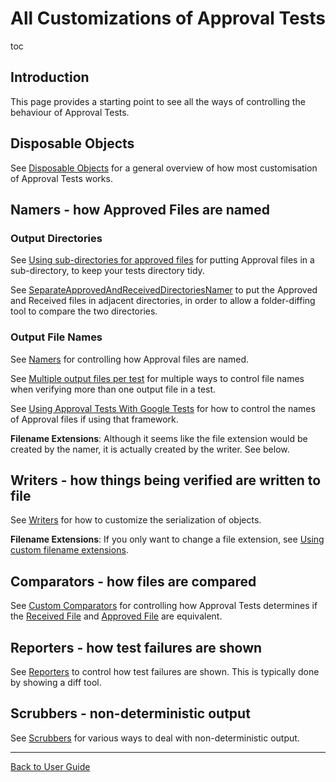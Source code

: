 <a id="top"></a>

# All Customizations of Approval Tests

toc

## Introduction

This page provides a starting point to see all the ways of controlling the behaviour of Approval Tests.

## Disposable Objects

See [Disposable Objects](/doc/DisposableObjects.md#top) for a general overview of how most customisation of Approval Tests works.

## Namers - how Approved Files are named

### Output Directories

See [Using sub-directories for approved files](/doc/Configuration.md#using-sub-directories-for-approved-files) for putting Approval files in a sub-directory, to keep your tests directory tidy.

See [SeparateApprovedAndReceivedDirectoriesNamer](/doc/Namers.md#separateapprovedandreceiveddirectoriesnamer) to put the Approved and Received files in adjacent directories, in order to allow a folder-diffing tool to compare the two directories. 

### Output File Names

See [Namers](/doc/Namers.md#top) for controlling how Approval files are named. 

See [Multiple output files per test](/doc/MultipleOutputFilesPerTest.md#top)
for multiple ways to control file names when verifying more than one output file in a test.

See [Using Approval Tests With Google Tests](/doc/UsingGoogleTests.md#top) for how to control the names of Approval files if using that framework. 

**Filename Extensions**: Although it seems like the file extension would be created by the namer, it is actually created by the writer. See below.

## Writers - how things being verified are written to file

See [Writers](/doc/Writers.md#top) for how to customize the serialization of objects.

**Filename Extensions**: If you only want to change a file extension, see [Using custom filename extensions](/doc/Writers.md#using-custom-filename-extensions).

## Comparators - how files are compared

See [Custom Comparators](/doc/CustomComparators.md#top) for controlling how Approval Tests determines if the [Received File](/doc/Glossary.md#received-file) and [Approved File](/doc/Glossary.md#approved-file) are equivalent.

## Reporters - how test failures are shown

See [Reporters](/doc/Reporters.md#top) to control how test failures are shown. This is typically done by showing a diff tool.

## Scrubbers - non-deterministic output

See [Scrubbers](/doc/explanations/Scrubbers.md#top) for various ways to deal with non-deterministic output.

---

[Back to User Guide](/doc/README.md#top)
